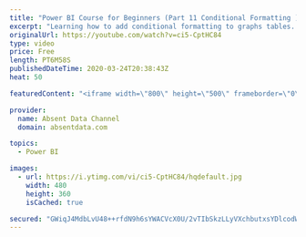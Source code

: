 ```yaml
---
title: "Power BI Course for Beginners (Part 11 Conditional Formatting )"
excerpt: "Learning how to add conditional formatting to graphs tables. Utilize colors and icons to deliver quick insights"
originalUrl: https://youtube.com/watch?v=ci5-CptHC84
type: video
price: Free
length: PT6M58S
publishedDateTime: 2020-03-24T20:38:43Z
heat: 50

featuredContent: "<iframe width=\"800\" height=\"500\" frameborder=\"0\" src=\"https://www.youtube.com/embed/ci5-CptHC84\" allow=\"accelerometer; autoplay; encrypted-media; gyroscope; picture-in-picture\" allowfullscreen></iframe>"

provider:
  name: Absent Data Channel
  domain: absentdata.com

topics:
  - Power BI

images:
  - url: https://i.ytimg.com/vi/ci5-CptHC84/hqdefault.jpg
    width: 480
    height: 360
    isCached: true

secured: "GWiqJ4MdbLvU48++rfdN9h6sYWACVcX0U/2vTIbSkzLLyVXchbutxsYDlcodWm51+Bv4ZrEAW/nAeHFili3jFkxOcZ9HmQHOxN0jizrMMMbIDd1fUUKZEkgz6P8Ukp3S044VGvwMIvmECQNGUF3mR3tzJYnBk6e32Fxrghe6JxtaRbM+tN1/Eg9TzfDNzakbGJ+4MxwMoqwlI1ytYChPluzErW+LkTzSvxN4jjI+eGhoxsYz7iIF62eYfrm9pMMpTHFKle2FgA/6vsMXjdGogFDSPDXekcLdiyFKo1+BmK+erAk1ieAhv/ZJTNVIAgH+GcCbGL02pEbFaF0OOSQqStTlkj9HSwS3YEx0NkUxKjW1UfjXaUF8kvphXaJve2HwwXXGtwXbXm073KFsOcaeThJfV2ntYrJMbfJLhKf3nAc=;6hzbPGxyf4y5U8UeE0tEmA=="
---
```


